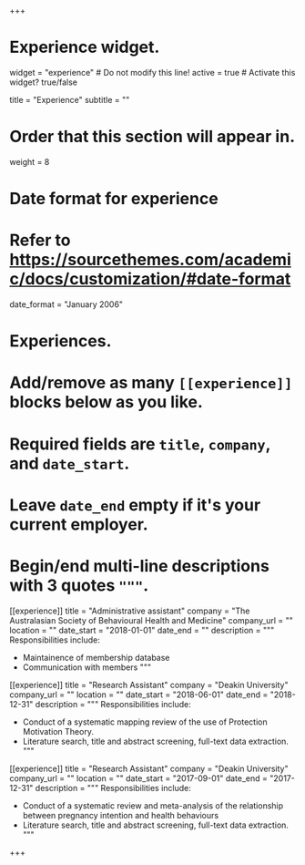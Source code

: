 +++
# Experience widget.
widget = "experience"  # Do not modify this line!
active = true  # Activate this widget? true/false

title = "Experience"
subtitle = ""

# Order that this section will appear in.
weight = 8

# Date format for experience
#   Refer to https://sourcethemes.com/academic/docs/customization/#date-format
date_format = "January 2006"

# Experiences.
#   Add/remove as many `[[experience]]` blocks below as you like.
#   Required fields are `title`, `company`, and `date_start`.
#   Leave `date_end` empty if it's your current employer.
#   Begin/end multi-line descriptions with 3 quotes `"""`.
[[experience]]
  title = "Administrative assistant"
  company = "The Australasian Society of Behavioural Health and Medicine"
  company_url = ""
  location = ""
  date_start = "2018-01-01"
  date_end = ""
  description = """
  Responsibilities include:
  
  * Maintainence of membership database
  * Communication with members
  """

[[experience]]
  title = "Research Assistant"
  company = "Deakin University"
  company_url = ""
  location = ""
  date_start = "2018-06-01"
  date_end = "2018-12-31"
  description = """
  Responsibilities include:
  
  * Conduct of a systematic mapping review of the use of Protection Motivation Theory.   
  * Literature search, title and abstract screening, full-text data extraction.
  """
  
[[experience]]
  title = "Research Assistant"
  company = "Deakin University"
  company_url = ""
  location = ""
  date_start = "2017-09-01"
  date_end = "2017-12-31"
  description = """
  Responsibilities include:
  
  * Conduct of a systematic review and meta-analysis of the relationship between pregnancy intention and health behaviours   
  * Literature search, title and abstract screening, full-text data extraction.
  """

+++
